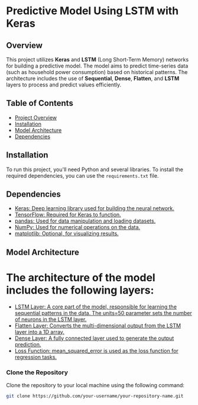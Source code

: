 # Predictive Model Using LSTM with Keras

## Overview
This project utilizes **Keras** and **LSTM** (Long Short-Term Memory) networks for building a predictive model. The model aims to predict time-series data (such as household power consumption) based on historical patterns. The architecture includes the use of **Sequential**, **Dense**, **Flatten**, and **LSTM** layers to process and predict values efficiently.

## Table of Contents
- [Project Overview](#overview)
- [Installation](#installation)
- [Model Architecture](#model-architecture)
- [Dependencies](#dependencies)


## Installation

To run this project, you'll need Python and several libraries. To install the required dependencies, you can use the `requirements.txt` file.
## Dependencies
- [Keras: Deep learning library used for building the neural network.](#keras)
- [TensorFlow: Required for Keras to function.](#tensorflow)
- [pandas: Used for data manipulation and loading datasets.](#pandas)
- [NumPy: Used for numerical operations on the data.](#Numpy)
- [matplotlib: Optional, for visualizing results.](#matplotlib)

## Model Architecture
# The architecture of the model includes the following layers:
- [LSTM Layer: A core part of the model, responsible for learning the sequential patterns in the data. The units=50 parameter sets the number of neurons in the LSTM layer.](#LSTM)
- [Flatten Layer: Converts the multi-dimensional output from the LSTM layer into a 1D array.](#FlattenLayer)
- [Dense Layer: A fully connected layer used to generate the output prediction.](#denselayer)
- [Loss Function: mean_squared_error is used as the loss function for regression tasks.](#LossFunction)




### Clone the Repository
Clone the repository to your local machine using the following command:
```bash
git clone https://github.com/your-username/your-repository-name.git
